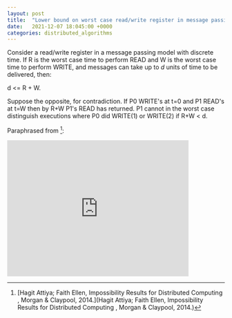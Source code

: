 ```yaml
---
layout: post
title:  "Lower bound on worst case read/write register in message passing system"
date:   2021-12-07 18:045:00 +0000
categories: distributed_algorithms
---
```


Consider a read/write register in a message passing model with discrete time. If R is the worst case time to perform READ and W is the worst case time to perform WRITE, and messages can take up to _d_ units of time to be delivered, then:

d <= R + W.

Suppose the opposite, for contradiction. If P0 WRITE's at t=0 and P1 READ's at t=W then by R+W P1's READ has returned. P1 cannot in the worst case distinguish executions where P0 did WRITE(1) or WRITE(2) if R+W < d.

Paraphrased from [^1]:

[^1]: [Hagit Attiya; Faith Ellen, Impossibility Results for Distributed Computing , Morgan & Claypool, 2014.](Hagit Attiya; Faith Ellen, Impossibility Results for Distributed Computing , Morgan & Claypool, 2014.)

<iframe width="420" height="315" src="https://youtu.be/peKYddIvCIs" frameborder="0" allowfullscreen></iframe>